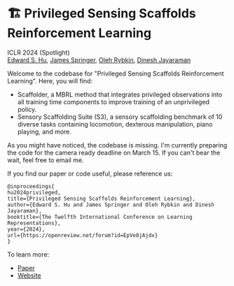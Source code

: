 #  🏗️ Privileged Sensing Scaffolds Reinforcement Learning
ICLR 2024 (Spotlight)\
[Edward S. Hu](https://edwardshu.com/), [James Springer](https://www.linkedin.com/in/springer-james/), [Oleh Rybkin](https://people.eecs.berkeley.edu/~oleh/), [Dinesh Jayaraman](https://www.seas.upenn.edu/~dineshj/)

Welcome to the codebase for "Privileged Sensing Scaffolds Reinforcement Learning". Here, you will find:

* Scaffolder, a MBRL method that integrates privileged observations into all training time components to improve training of an unprivileged policy.
* Sensory Scaffolding Suite (S3), a sensory scaffolding benchmark of 10 diverse tasks containing locomotion, dexterous manipulation, piano playing, and more.

As you might have noticed, the codebase is missing. I'm currently preparing the code for the camera ready deadline on March 15. If you can't bear the wait, feel free to email me.

If you find our paper or code useful, please reference us:
```
@inproceedings{
hu2024privileged,
title={Privileged Sensing Scaffolds Reinforcement Learning},
author={Edward S. Hu and James Springer and Oleh Rybkin and Dinesh Jayaraman},
booktitle={The Twelfth International Conference on Learning Representations},
year={2024},
url={https://openreview.net/forum?id=EpVe8jAjdx}
}
```
To learn more:
- [Paper](https://openreview.net/forum?id=EpVe8jAjdx)
- [Website](https://penn-pal-lab.github.io/scaffolder/)
